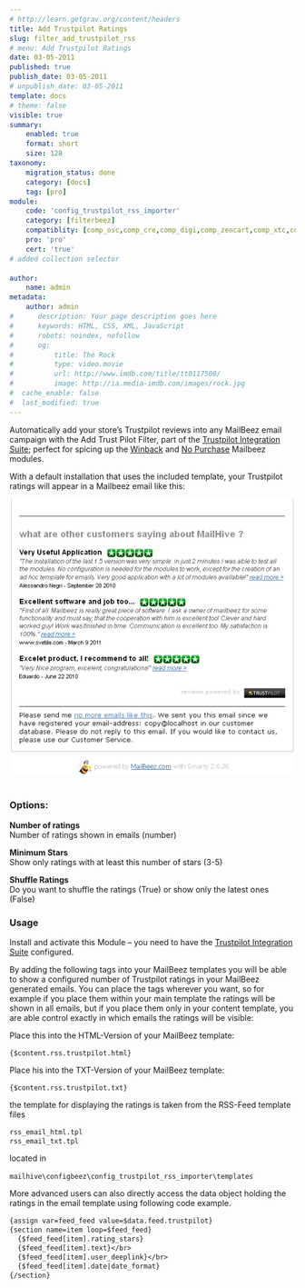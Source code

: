 ```yaml
---
# http://learn.getgrav.org/content/headers
title: Add Trustpilot Ratings
slug: filter_add_trustpilot_rss
# menu: Add Trustpilot Ratings
date: 03-05-2011
published: true
publish_date: 03-05-2011
# unpublish_date: 03-05-2011
template: docs
# theme: false
visible: true
summary:
    enabled: true
    format: short
    size: 128
taxonomy:
    migration_status: done
    category: [docs]
    tag: [pro]
module:
    code: 'config_trustpilot_rss_importer'
    category: [filterbeez]
    compatiblity: [comp_osc,comp_cre,comp_digi,comp_zencart,comp_xtc,comp_xtcm2,comp_gambio]
    pro: 'pro'
    cert: 'true'       
# added collection selector

author:
    name: admin
metadata:
    author: admin
#      description: Your page description goes here
#      keywords: HTML, CSS, XML, JavaScript
#      robots: noindex, nofollow
#      og:
#          title: The Rock
#          type: video.movie
#          url: http://www.imdb.com/title/tt0117500/
#          image: http://ia.media-imdb.com/images/rock.jpg
#  cache_enable: false
#  last_modified: true
---
```


Automatically add your store’s Trustpilot reviews into any MailBeez email campaign with the Add Trust Pilot Filter, part of the [Trustpilot Integration Suite](/documentation/configbeez/config_trustpilot_rss_importer/ "Trustpilot Integration Suite"); perfect for spicing up the [Winback](/documentation/mailbeez/winback_advanced/ "Winback Advanced Module") and [No Purchase](/documentation/mailbeez/nopurchase/ "Mailbeez No Purchase Modules") Mailbeez modules.

With a default installation that uses the included template, your Trustpilot ratings will appear in a Mailbeez email like this:

![](Screen_default_email_template.png) 

### Options:

**Number of ratings**  
 Number of ratings shown in emails (number)

**Minimum Stars**  
 Show only ratings with at least this number of stars (3-5)

**Shuffle Ratings**  
 Do you want to shuffle the ratings (True) or show only the latest ones (False)

### Usage

Install and activate this Module – you need to have the [Trustpilot Integration Suite](/documentation/configbeez/config_trustpilot_rss_importer/ "Trustpilot Integration Suite") configured.

By adding the following tags into your MailBeez templates you will be able to show a configured number of Trustpilot ratings in your MailBeez generated emails. You can place the tags wherever you want, so for example if you place them within your main template the ratings will be shown in all emails, but if you place them only in your content template, you are able control exactly in which emails the ratings will be visible:

Place this into the HTML-Version of your MailBeez template:

```
{$content.rss.trustpilot.html}
```

Place his into the TXT-Version of your MailBeez template:

```
{$content.rss.trustpilot.txt}
```

the template for displaying the ratings is taken from the RSS-Feed template files

```
rss_email_html.tpl  
rss_email_txt.tpl
```
located in

`mailhive\configbeez\config_trustpilot_rss_importer\templates`

More advanced users can also directly access the data object holding the ratings in the email template using following code example.


```
{assign var=feed_feed value=$data.feed.trustpilot}
{section name=item loop=$feed_feed}
  {$feed_feed[item].rating_stars}
  {$feed_feed[item].text}</br>
  {$feed_feed[item].user_deeplink}</br>
  {$feed_feed[item].date|date_format}
{/section}
```

